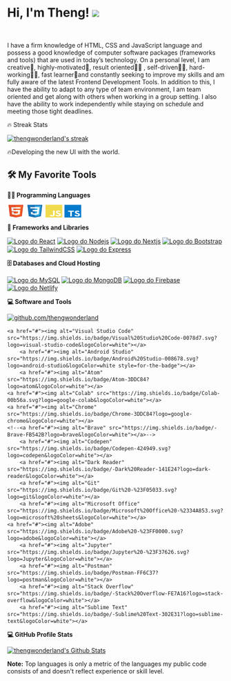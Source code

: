 <h1 align="Left">
Hi, I'm Theng!
<img src="https://media.giphy.com/media/hvRJCLFzcasrR4ia7z/giphy.gif" width="30"></h1>
 <!--<img src="https://komarev.com/ghpvc/?username=thengwonderland&label=Profile%20Views&color=0e75b6&style=flat" align='right' alt="yashitanamdeo" />-->
<!-- <img src="https://gpvc.arturio.dev/thengwonderland" alt="Profile views" align='right'/> <a href="https://github.com/thengwonderland/thengwonderland"> </a> -->

<!-- Typing SVG by DenverCoder1 - https://github.com/DenverCoder1/readme-typing-svg -->
<!--<p align="Left">
  <a href="https://github.com/DenverCoder1/readme-typing-svg"><img src="https://readme-typing-svg.herokuapp.com?lines=Meta+Front+End+Professional;Front+End+Developer;DOM%20|%20AI%20|%20ML%20Enthusiastic;Learning%20new%20technology%20together&center=true&width=380&height=45"></a>
</p>-->
<br/>
<p>
I have a firm knowledge of HTML, CSS and JavaScript language and possess a good knowledge of computer software packages (frameworks and tools) that are used in today’s technology. On a personal level, I am creative🎡, highly-motivated🎯, result oriented👩‍💻 , self-driven🙇‍♀️, hard-working🤹‍♀️, fast learner👐and constantly seeking to improve my skills and am fully aware of the latest Frontend Development Tools. In addition to this, I have the ability to adapt to any type of team environment, I am team oriented and get along with others when working in a group setting. I also have the ability to work independently while staying on schedule and meeting those tight deadlines.
</p>

🔥 Streak Stats

<!-- GitHub Readme Streak Stats - https://github.com/thengwonderland/github-readme-streak-stats -->
<p align="Left">
  	<a href="https://github.com/thengwonderland/github-readme-streak-stats">
    	<img title="🔥 Get streak stats for your profile at git.io/streak-stats" alt="thengwonderland's streak" src="https://github-readme-streak-stats.herokuapp.com/?user=thengwonderland&theme=android-dark&hide_border=true"/>
  	</a>
 <p align="Left">🔥Developing the new UI with the world. </p>
</p>

<h2>🛠️ My Favorite Tools</h2>

<strong>👨‍💻 Programming Languages</strong>

<p>
    <!--<a href="https://github.com/search?q=user%3Athengwonderland+is%3Arepo+language%3Ac"><img alt="C" src="https://img.shields.io/badge/C%20-%232370ED.svg?logo=c&logoColor=white"></a>-->
    <!--<a href="https://github.com/search?q=user%3Athengwonderland+is%3Arepo+language%3Acpp"><img alt="C++" src="https://img.shields.io/badge/C++%20-%2300599C.svg?logo=c%2B%2B&logoColor=white"></a>-->
<a href="https://github.com/search?q=user%3Athengwonderland+is%3Arepo+language%3Ahtml">
<img align="center" alt="Logo do HTML5" height="30" width="40" title="HTML5" src="https://raw.githubusercontent.com/devicons/devicon/master/icons/html5/html5-original.svg"></a>

<a href="https://github.com/search?q=user%3Athengwonderland+is%3Arepo+language%3Acss">
<img align="center" alt="Logo do CSS3" height="30" width="40" title="CSS3" src="https://raw.githubusercontent.com/devicons/devicon/master/icons/css3/css3-original.svg"></a>

<a href="https://github.com/search?q=user%3Athengwonderland+is%3Arepo+language%3Ajavascript">
<img align="center" alt="Logo do JavaScript" height="30" width="40" title="JavaScript" 	src="https://raw.githubusercontent.com/devicons/devicon/master/icons/javascript/javascript-plain.svg"></a>

<a href="https://github.com/search?q=user%3Athengwonderland+is%3Arepo+language%3Atypescript">
<img align="center" alt="Logo do TypeScript" height="30" width="40" title="TypeScript" src="https://raw.githubusercontent.com/devicons/devicon/master/icons/typescript/typescript-plain.svg"></a>


<!--<a href="https://github.com/search?q=user%3Athengwonderland+is%3Arepo+language%3Ahtml"><img alt="HTML" src="https://img.shields.io/badge/HTML%20-%23E34F26.svg?logo=html5&logoColor=white"></a>-->
<!--<a href="https://github.com/search?q=user%3Athengwonderland+is%3Arepo+language%3Acss"><img alt="CSS" src="https://img.shields.io/badge/CSS%20-%231572B6.svg?logo=css3&logoColor=white"></a>-->
<!--<a href="https://github.com/search?q=user%3Athengwonderland+is%3Arepo+language%3Ajava"><img alt="Java" src="https://img.shields.io/badge/Java-%23007396.svg?logo=java&logoColor=white"></a>-->
<!--<a href="https://github.com/search?q=user%3thengwonderland+is%3Arepo+language%3Ajavascript"><img alt="JavaScript" src="https://img.shields.io/badge/JavaScript%20-%23F7DF1E.svg?logo=javascript&logoColor=black"></a>-->
<!--<a href="https://github.com/search?q=user%3thengwonderland+is%3Arepo+language%3Ajavascript"><img alt="NodeJS" src="https://img.shields.io/badge/Node.js%20-%2343853D.svg?logo=node.js&logoColor=white"></a>-->
<!--<a href="https://github.com/search?q=user%3Athengwonderland+is%3Arepo+language%3Aphp"><img alt="PHP" src="https://img.shields.io/badge/PHP-%23777BB4.svg?logo=php&logoColor=white"></a>-->
<!--<a href="https://github.com/search?q=user%3Athengwonderland+is%3Arepo+language%3Apython"><img alt="Python" src="https://img.shields.io/badge/Python%20-%2314354C.svg?logo=python&logoColor=white"></a>-->
<!--<a href="https://github.com/search?q=user%3Athengwonderland+is%3Arepo+language%3Asql"><img alt="SQL" src="https://img.shields.io/badge/SQL%20-%23025E8C.svg?logo=amazon-dynamodb&logoColor=white"></a>-->
</p>

<strong>🧰 Frameworks and Libraries</strong>

<p>
<a href="#">
<img align="center" alt="Logo do React" height="30" width="40" title="React" src="https://cdn.jsdelivr.net/gh/devicons/devicon/icons/react/react-original.svg"></a>
<a href="#">
<img align="center" alt="Logo do Nodejs" height="30" width="40" title="Nodejs" src="https://cdn.jsdelivr.net/gh/devicons/devicon/icons/nodejs/nodejs-original.svg"></a>
<a href="#">
<img align="center" alt="Logo do Nextjs" height="30" width="40" title="Nextjs" src="https://cdn.jsdelivr.net/gh/devicons/devicon/icons/nextjs/nextjs-original.svg"></a>
<a href="#">
<img align="center" alt="Logo do Bootstrap" height="30" width="40" title="Bootstrap" src="https://cdn.jsdelivr.net/gh/devicons/devicon/icons/bootstrap/bootstrap-original.svg"></a>
<a href="#">
<img align="center" alt="Logo do TailwindCSS" height="30" width="40" title="TailwindCSS" src="https://cdn.jsdelivr.net/gh/devicons/devicon/icons/tailwindcss/tailwindcss-plain.svg"></a>
<a href="#">
<img align="center" alt="Logo do Express" height="30" width="40" title="Express" src="https://cdn.jsdelivr.net/gh/devicons/devicon/icons/express/express-plain.svg"></a>

<!--<a href="#"><img alt="Arduino" src="https://img.shields.io/badge/-Arduino-00979D?logo=Arduino&logoColor=white"></a>-->
<!--<a href="#"><img alt="Keras" src="https://img.shields.io/badge/Keras%20-%23D00000.svg?logo=Keras&logoColor=white"></a>-->
<!--<a href="#"><img alt="NumPy" src="https://img.shields.io/badge/Numpy%20-%23013243.svg?logo=numpy&logoColor=white"></a>-->
<!--<a href="#"><img alt="Pandas" src="https://img.shields.io/badge/Pandas%20-%23150458.svg?logo=pandas&logoColor=white"></a>-->
<!--<a href="#"><img alt="React" src="https://img.shields.io/badge/React%20-%2320232a.svg?logo=react&logoColor=%2361DAFB"></a>-->
<!--<a href="#"><img alt="Bootstrap" src="https://img.shields.io/badge/Bootstrap-21759B?logo=bootstrap&logoColor=black"></a>-->
<!--<a href="#"><img alt="TensorFlow" src="https://img.shields.io/badge/TensorFlow%20-%23FF6F00.svg?logo=TensorFlow&logoColor=white"></a>-->
<!--<a href="#"><img alt="Wordpress" src="https://img.shields.io/badge/Wordpress-21759B?logo=wordpress&logoColor=white"></a>-->	
</p>

<strong>🗄️ Databases and Cloud Hosting</strong>

<p>
<a href="#">
<img align="center" alt="Logo do MySQL" height="30" width="40" title="MySQL" src="https://cdn.jsdelivr.net/gh/devicons/devicon/icons/mysql/mysql-original.svg"></a>
<a href="#">
<img align="center" alt="Logo do MongoDB" height="30" width="40" title="MongoDB" src="https://cdn.jsdelivr.net/gh/devicons/devicon/icons/mongodb/mongodb-original.svg"></a>
<a href="#">
<img align="center" alt="Logo do Firebase" height="30" width="40" title="Firebase" src="https://cdn.jsdelivr.net/gh/devicons/devicon/icons/firebase/firebase-plain.svg"></a>
<a href="#">
<img align="center" alt="Logo do Netlify" height="30" width="40" title="Netlify" src="https://cdn.jsdelivr.net/gh/devicons/devicon/icons/netlify/netlify-plain.svg"></a>

<!--<a href="#"><img alt="GitHub Pages" src="https://img.shields.io/badge/GitHub%20Pages-%23327FC7.svg?logo=github&logoColor=white"></a>-->
<!--<a href="#"><img alt="MySQL" src="https://img.shields.io/badge/MySQL-%2300f.svg?logo=mysql&logoColor=white"></a>-->
<!--<a href="#"><img alt="MongoDB" src ="https://img.shields.io/badge/MongoDB-%234ea94b.svg?logo=mongodb&logoColor=white"></a>-->
<!--<a href="#"><img alt="Netlify" src="https://img.shields.io/badge/Netlify-%23327FC7.svg?logo=netlifyl&logoColor=white"></a>-->
<!--<a href="#"><img alt="Firebase" src ="https://img.shields.io/badge/Firebase-%23316192.svg?logo=firebase&logoColor=white"></a>-->
<!--<a href="#"><img alt="Heroku" src="https://img.shields.io/badge/Heroku%20-%23430098.svg?logo=heroku&logoColor=white"></a>-->
</p>

<strong>💻 Software and Tools</strong>

<p>
<a href="https://www.github.com/thengwonderland/"><img title="github.com/thengwonderland" src="https://img.shields.io/badge/-Github-%230077B5?style=for-the-badge&logo=Github&logoColor=white"></a> 

	<a href="#"><img alt="Visual Studio Code" src="https://img.shields.io/badge/Visual%20Studio%20Code-0078d7.svg?logo=visual-studio-code&logoColor=white"></a>
    	<a href="#"><img alt="Android Studio" src="https://img.shields.io/badge/Android%20Studio-008678.svg?logo=android-studio&logoColor=white style=for-the-badge"></a>
    	<a href="#"><img alt="Atom" src="https://img.shields.io/badge/Atom-3DDC84?logo=atom&logoColor=white"></a>
	<a href="#"><img alt="Colab" src="https://img.shields.io/badge/Colab-00b56a.svg?logo=google-colab&logoColor=white"></a>
   	<a href="#"><img alt="Chrome" src="https://img.shields.io/badge/Chrome-3DDC84?logo=google-chrome&logoColor=white"></a>
    <!--<a href="#"><img alt="Brave" src="https://img.shields.io/badge/-Brave-FB542B?logo=brave&logoColor=white"></a>-->
    	<a href="#"><img alt="Codepen" src="https://img.shields.io/badge/Codepen-424949.svg?logo=codepen&logoColor=white"></a>
    	<a href="#"><img alt="Dark Reader" src="https://img.shields.io/badge/-Dark%20Reader-141E24?logo=dark-reader&logoColor=white"></a>
    	<a href="#"><img alt="Git" src="https://img.shields.io/badge/Git%20-%23F05033.svg?logo=git&logoColor=white"></a>
    	<a href="#"><img alt="Microsoft Office" src="https://img.shields.io/badge/Microsoft%20Office%20-%2334A853.svg?logo=microsoft%20sheets&logoColor=white"></a>
	<a href="#"><img alt="Adobe" src="https://img.shields.io/badge/Adobe%20-%23FF0000.svg?logo=adobe&logoColor=white"></a>
    	<a href="#"><img alt="Jupyter" src="https://img.shields.io/badge/Jupyter%20-%23F37626.svg?logo=Jupyter&logoColor=white"></a>
    	<a href="#"><img alt="Postman" src="https://img.shields.io/badge/Postman-FF6C37?logo=postman&logoColor=white"></a>
    	<a href="#"><img alt="Stack Overflow" src="https://img.shields.io/badge/-Stack%20Overflow-FE7A16?logo=stack-overflow&logoColor=white"></a>
    	<a href="#"><img alt="Sublime Text" src="https://img.shields.io/badge/-Sublime%20Text-302E31?logo=sublime-text&logoColor=white"></a>
    	
</p>



<!-- https://github.com/thengwonderland/github-readme-stats -->

<strong>💻 GitHub Profile Stats</strong>
<p>
 <a href="https://github.com/thengwonderland/github-readme-stats"><img alt="thengwonderland's Github Stats" src="https://github-readme-stats.vercel.app/api?username=thengwonderland&show_icons=true&count_private=true&theme=react&hide_border=true&bg_color=000000&title_color=3DDC84&icon_color=F8D866" height="192px"/></a>
</p>
<!--📊 Github Stats
<br/>
<p>
 <a href="https://github.com/thengwonderland/github-readme-stats"><img alt="Theng's Top Languages" src="https://github-readme-stats.vercel.app/api/top-langs/?username=thengwonderland&langs_count=8&layout=compact&theme=react&hide_border=true&bg_color=000000&title_color=3DDC84&icon_color=F8D866" height="192px"/>	</a>
</p>-->

<b>Note:</b> Top languages is only a metric of the languages my public code consists of and doesn't reflect experience or skill level.


<!-- https://github.com/ashutosh00710/github-readme-activity-graph -->



<!-- https://github.com/sisodiya2421 -->

<!--🙋‍♀️ Let's Connect-->

<!--<p align="center">
	<a href="https://thengwonderland.github.io/" target="_blank"><img src="https://img.icons8.com/bubbles/50/000000/web.png" alt="Portfolio"/></a>
	<a href="https://github.com/thengwonderland" target="_blank"><img src="https://img.icons8.com/bubbles/50/000000/github.png" alt="GitHub"/></a>
	<a href="https://www.linkedin.com/in/sievtheng-dara/" target="_blank"><img src="https://img.icons8.com/bubbles/50/000000/linkedin.png" alt="LinkedIn"/></a>
	<a href="https://www.facebook.com/thengwonderland/" target="_blank"><img src="https://img.icons8.com/bubbles/50/000000/facebook-new.png" alt="Facebook"/></a>
	<a href="https://www.instagram.com/thengwonderland/" target="_blank"><img src="https://img.icons8.com/bubbles/50/000000/instagram.png" alt="Instagram"/></a>
	<a href="mailto:yashita.namdeo2000@gmail.com" target="_blank"><img src="https://img.icons8.com/bubbles/50/000000/gmail.png" alt="Gmail"/></a>
</p>-->
